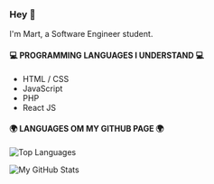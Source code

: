 ### Hey 👋 
I'm Mart, a Software Engineer student.

#### 💻 PROGRAMMING LANGUAGES I UNDERSTAND 💻
- HTML / CSS 
- JavaScript
- PHP
- React JS

#### 🌍 LANGUAGES OM MY GITHUB PAGE 🌍
![Top Languages](https://github-readme-stats.vercel.app/api/top-langs/?username=MartvW&theme=dark)

![My GitHub Stats](https://github-readme-stats.vercel.app/api?username=MartvW&theme=dark&show_icons=true)


